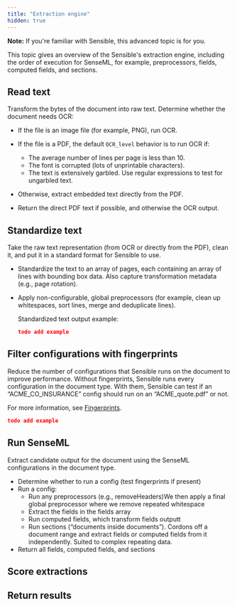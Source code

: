 ```yaml
---
title: "Extraction engine"
hidden: true
---
```


**Note:** If you're familiar with Sensible, this advanced topic is for you. 

This topic gives an overview of the Sensible's extraction engine, including the order of execution for SenseML, for example, preprocessors, fields, computed fields, and sections.

Read text
---

Transform the bytes of the document into raw text. Determine whether the document needs OCR:

- If the file is an image file (for example, PNG), run OCR.

- If the file is a PDF, the default `OCR_level` behavior is to run OCR if: 
  - The average number of lines per page is less than 10.
  - The font is corrupted (lots of unprintable characters).
  - The text is extensively garbled. Use regular expressions to test for ungarbled text.

- Otherwise, extract embedded text directly from the PDF.

- Return the direct PDF text if possible, and otherwise the OCR output.

Standardize text
----

Take the raw text representation (from OCR or directly from the PDF), clean it, and put it in a standard format for Sensible to use.

- Standardize the text to an array of pages, each containing an array of lines with bounding box data. Also capture transformation metadata (e.g., page rotation).

- Apply non-configurable, global preprocessors (for example, clean up whitespaces, sort lines, merge and deduplicate lines).

  Standardized text output example:

  ```json
  todo add example
  ```

  

Filter configurations with fingerprints
----

Reduce the number of configurations that Sensible runs on the document to improve performance. Without fingerprints, Sensible runs every configuration in the document type. With them, Sensible can test if an “ACME_CO_INSURANCE” config should run on an “ACME_quote.pdf” or not. 

For more information, see [Fingerprints](doc:fingerprint).

```json
todo add example
```



Run SenseML
----

Extract candidate output for the document using the SenseML configurations in the document type.

- Determine whether to run a config (test fingerprints if present)
- Run a config: 
  - Run any preprocessors (e.g., removeHeaders)We then apply a final global preprocessor where we remove repeated whitespace
  - Extract the fields in the fields array
  - Run computed fields, which transform fields outputt
  - Run sections (“documents inside documents”). Cordons off a document range and extract fields or computed fields from it independently. Suited to complex repeating data.
- Return all fields, computed fields, and sections



Score extractions
---


Return results
----





